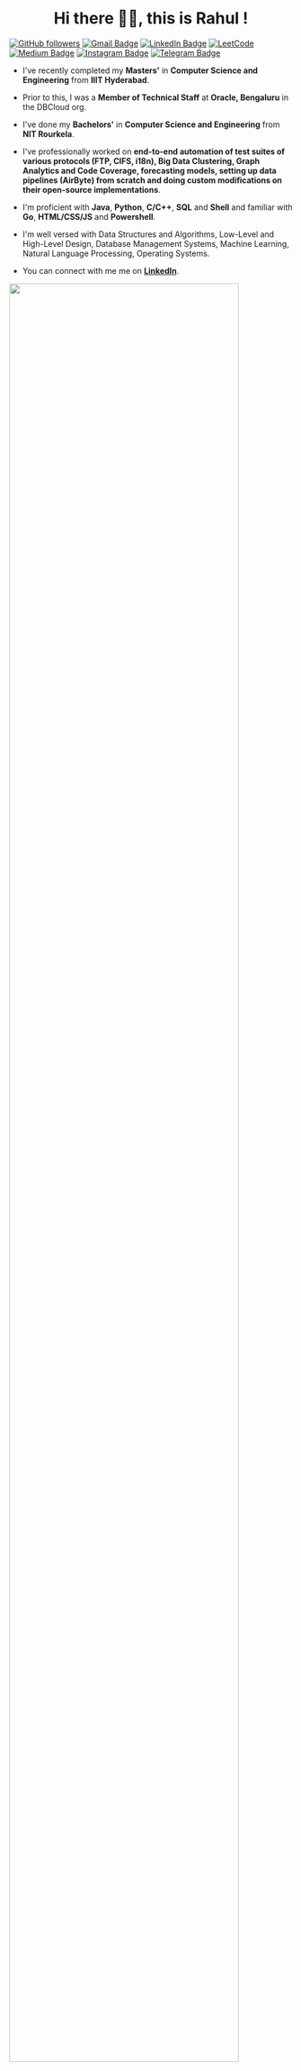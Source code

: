 <h1 align="center">Hi there 👋🏻, this is Rahul !</h1>

[![GitHub followers](https://img.shields.io/github/followers/imRP26?label=Follow&style=social)](https://github.com/imRP26/?tab=follow)
[![Gmail Badge](https://img.shields.io/badge/-email@rahulpadhy.15.09.1996-c14438?style=social&logo=Gmail&logoColor=red&link=mailto:email@rahulpadhy.15.09.1996)](mailto:email@rahulpadhy.15.09.1996)
[![LinkedIn Badge](https://img.shields.io/badge/-rahulpadhy1996-blue?style=flat-square&logo=Linkedin&logoColor=white&link=https://www.linkedin.com/in/rahulpadhy1996/)](https://www.linkedin.com/in/rahulpadhy1996/)
[![LeetCode](https://img.shields.io/badge/dynamic/json?style=plastic&labelColor=black&color=%23ffa116&label=Solved&query=solvedOverTotal&url=https%3A%2F%2Fleetcode-badge.vercel.app%2Fapi%2Fusers%2Frahulpadhy26&logo=leetcode&logoColor=yellow)](https://leetcode.com/rahulpadhy26/)
[![Medium Badge](https://img.shields.io/badge/-RahulPadhy26-black?style=flat-square&logo=Medium&logoColor=white&link=https://medium.com/@RahulPadhy26)](https://medium.com/@RahulPadhy26)
[![Instagram Badge](https://img.shields.io/badge/-im_rp26-purple?style=flat-square&logo=Instagram&logoColor=white&link=https://www.instagram.com/im_rp26/)](https://www.instagram.com/im_rp26/)
[![Telegram Badge](https://img.shields.io/badge/-RahulPadhy26-grey?style=flat-square&logo=Telegram&logoColor=white&link=https://telegram.org/@RahulPadhy26)](https://telegram.org/@RahulPadhy26)

<!---
<p align="left"> <a href="https://github.com/ryo-ma/github-profile-trophy"><img src="https://github-profile-trophy.vercel.app/?username=imRP26&theme=monokai&column=-1&margin-w=15" alt="imRP26" /></a> </p>
--->

- I've recently completed my **Masters'** in **Computer Science and Engineering** from **IIIT Hyderabad**.

- Prior to this, I was a **Member of Technical Staff** at **Oracle, Bengaluru** in the DBCloud org.

- I've done my **Bachelors'** in **Computer Science and Engineering** from **NIT Rourkela**.

- I've professionally worked on **end-to-end automation of test suites of various protocols (FTP, CIFS, i18n), Big Data Clustering, Graph Analytics and Code Coverage, forecasting models, setting up data pipelines (AirByte) from scratch and doing custom modifications on their open-source implementations**.

- I'm proficient with **Java**, **Python**, **C/C++**, **SQL** and **Shell** and familiar with **Go**, **HTML/CSS/JS** and **Powershell**.

- I'm well versed with Data Structures and Algorithms, Low-Level and High-Level Design, Database Management Systems, Machine Learning, Natural Language Processing, Operating Systems.

- You can connect with me me on **[LinkedIn](https://www.linkedin.com/in/rahulpadhy1996/)**.


<!---
![github contribution grid snake animation](https://raw.githubusercontent.com/yxxhero/yxxhero/output/github-contribution-grid-snake.svg)
--->

<img src="stats.gif" width="90%"><br/><br/>

<!---
imRP26/imRP26 is a ✨ special ✨ repository because its `README.md` (this file) appears on your GitHub profile.
You can click the Preview link to take a look at your changes.
--->

